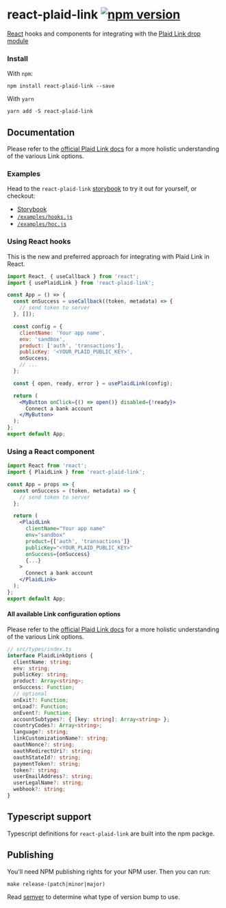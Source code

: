 # react-plaid-link [![npm version](https://badge.fury.io/js/react-plaid-link.svg)](http://badge.fury.io/js/react-plaid-link)

[React](https://facebook.github.io/react/) hooks and components for
integrating with the [Plaid Link drop module](https://blog.plaid.com/plaid-link/)

### Install

With `npm`:

```
npm install react-plaid-link --save
```

With `yarn`

```
yarn add -S react-plaid-link
```

## Documentation

Please refer to the [official Plaid Link docs](https://plaid.com/docs/#creating-items-with-plaid-link) for
a more holistic understanding of the various Link options.

### Examples

Head to the `react-plaid-link` [storybook](https://plaid.github.io/react-plaid-link) to try it out for yourself, or
checkout:

- [Storybook](https://plaid.github.io/react-plaid-link)
- [`/examples/hooks.js`](./examples/hooks.js)
- [`/examples/hoc.js`](./examples/hoc.js)

### Using React hooks

This is the new and preferred approach for integrating with Plaid Link in React.

```jsx
import React, { useCallback } from 'react';
import { usePlaidLink } from 'react-plaid-link';

const App = () => {
  const onSuccess = useCallback((token, metadata) => {
    // send token to server
  }, []);

  const config = {
    clientName: 'Your app name',
    env: 'sandbox',
    product: ['auth', 'transactions'],
    publicKey: '<YOUR_PLAID_PUBLIC_KEY>',
    onSuccess,
    // ...
  };

  const { open, ready, error } = usePlaidLink(config);

  return (
    <MyButton onClick={() => open()} disabled={!ready}>
      Connect a bank account
    </MyButton>
  );
};
export default App;
```

### Using a React component

```jsx
import React from 'react';
import { PlaidLink } from 'react-plaid-link';

const App = props => {
  const onSuccess = (token, metadata) => {
    // send token to server
  };

  return (
    <PlaidLink
      clientName="Your app name"
      env="sandbox"
      product={['auth', 'transactions']}
      publicKey="<YOUR_PLAID_PUBLIC_KEY>"
      onSuccess={onSuccess}
      {...}
    >
      Connect a bank account
    </PlaidLink>
  );
};
export default App;
```

#### All available Link configuration options

Please refer to the [official Plaid Link docs](https://plaid.com/docs/#creating-items-with-plaid-link) for
a more holistic understanding of the various Link options.

```ts
// src/types/index.ts
interface PlaidLinkOptions {
  clientName: string;
  env: string;
  publicKey: string;
  product: Array<string>;
  onSuccess: Function;
  // optional
  onExit?: Function;
  onLoad?: Function;
  onEvent?: Function;
  accountSubtypes?: { [key: string]: Array<string> };
  countryCodes?: Array<string>;
  language?: string;
  linkCustomizationName?: string;
  oauthNonce?: string;
  oauthRedirectUri?: string;
  oauthStateId?: string;
  paymentToken?: string;
  token?: string;
  userEmailAddress?: string;
  userLegalName?: string;
  webhook?: string;
}
```

## Typescript support

Typescript definitions for `react-plaid-link` are built into the npm packge.

## Publishing

You'll need NPM publishing rights for your NPM user. Then you can run:

```
make release-(patch|minor|major)
```

Read [semver](https://semver.org/) to determine what type of version bump to use.
